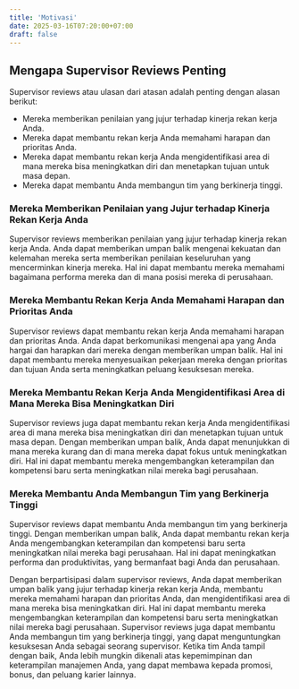 ```yaml
---
title: 'Motivasi'
date: 2025-03-16T07:20:00+07:00
draft: false
---
```


## **Mengapa Supervisor Reviews Penting**

Supervisor reviews atau ulasan dari atasan adalah penting dengan alasan berikut:

- Mereka memberikan penilaian yang jujur terhadap kinerja rekan kerja Anda.
- Mereka dapat membantu rekan kerja Anda memahami harapan dan prioritas Anda.
- Mereka dapat membantu rekan kerja Anda mengidentifikasi area di mana mereka bisa meningkatkan diri dan menetapkan tujuan untuk masa depan.
- Mereka dapat membantu Anda membangun tim yang berkinerja tinggi.

### **Mereka Memberikan Penilaian yang Jujur terhadap Kinerja Rekan Kerja Anda**

Supervisor reviews memberikan penilaian yang jujur terhadap kinerja rekan kerja Anda. Anda dapat memberikan umpan balik mengenai kekuatan dan kelemahan mereka serta memberikan penilaian keseluruhan yang mencerminkan kinerja mereka. Hal ini dapat membantu mereka memahami bagaimana performa mereka dan di mana posisi mereka di perusahaan.

### **Mereka Membantu Rekan Kerja Anda Memahami Harapan dan Prioritas Anda**

Supervisor reviews dapat membantu rekan kerja Anda memahami harapan dan prioritas Anda. Anda dapat berkomunikasi mengenai apa yang Anda hargai dan harapkan dari mereka dengan memberikan umpan balik. Hal ini dapat membantu mereka menyesuaikan pekerjaan mereka dengan prioritas dan tujuan Anda serta meningkatkan peluang kesuksesan mereka.

### **Mereka Membantu Rekan Kerja Anda Mengidentifikasi Area di Mana Mereka Bisa Meningkatkan Diri**

Supervisor reviews juga dapat membantu rekan kerja Anda mengidentifikasi area di mana mereka bisa meningkatkan diri dan menetapkan tujuan untuk masa depan. Dengan memberikan umpan balik, Anda dapat menunjukkan di mana mereka kurang dan di mana mereka dapat fokus untuk meningkatkan diri. Hal ini dapat membantu mereka mengembangkan keterampilan dan kompetensi baru serta meningkatkan nilai mereka bagi perusahaan.

### **Mereka Membantu Anda Membangun Tim yang Berkinerja Tinggi**

Supervisor reviews dapat membantu Anda membangun tim yang berkinerja tinggi. Dengan memberikan umpan balik, Anda dapat membantu rekan kerja Anda mengembangkan keterampilan dan kompetensi baru serta meningkatkan nilai mereka bagi perusahaan. Hal ini dapat meningkatkan performa dan produktivitas, yang bermanfaat bagi Anda dan perusahaan.

Dengan berpartisipasi dalam supervisor reviews, Anda dapat memberikan umpan balik yang jujur terhadap kinerja rekan kerja Anda, membantu mereka memahami harapan dan prioritas Anda, dan mengidentifikasi area di mana mereka bisa meningkatkan diri. Hal ini dapat membantu mereka mengembangkan keterampilan dan kompetensi baru serta meningkatkan nilai mereka bagi perusahaan. Supervisor reviews juga dapat membantu Anda membangun tim yang berkinerja tinggi, yang dapat menguntungkan kesuksesan Anda sebagai seorang supervisor. Ketika tim Anda tampil dengan baik, Anda lebih mungkin dikenali atas kepemimpinan dan keterampilan manajemen Anda, yang dapat membawa kepada promosi, bonus, dan peluang karier lainnya.
